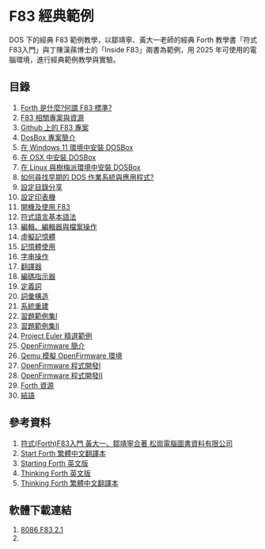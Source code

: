 # F83 經典範例

DOS 下的經典 F83 範例教學，以鄒靖寧、黃大一老師的經典 Forth 教學書「符式F83入門」與丁陳漢蓀博士的「Inside F83」兩書為範例，用 2025 年可使用的電腦環境，進行經典範例教學與實驗。

## 目錄

1.  [Forth 是什麼?何謂 F83 標準?]()
2.  [F83 相關專案與資源]()
3.  [Github 上的 F83 專案]()
4.  [DosBox 專案簡介]()
5.  [在 Windows 11 環境中安裝 DOSBox]()
6.  [在 OSX 中安裝 DOSBox]()
7.  [在 Linux 與樹梅派環境中安裝 DOSBox]()
8.  [如何尋找早期的 DOS 作業系統與應用程式?]()
9.  [設定目錄分享]()
10. [設定印表機]()
11. [開機及使用 F83]()
12. [符式語言基本語法]()
13. [編輯、編輯器與檔案操作]()
14. [虛擬記憶體]()
15. [記憶體使用]()
16. [字串操作]()
17. [翻譯器]()
18. [編碼指示器]()
19. [定義詞]()
20. [詞彙構造]()
21. [系統重建]()
22. [習題範例集I]()
23. [習題範例集II]()
24. [Project Euler 精選範例]()
25. [OpenFirmware 簡介]()
26. [Qemu 模擬 OpenFirmware 環境]()
27. [OpenFirmware 程式開發I]()
28. [OpenFirmware 程式開發II]()
29. [Forth 資源]()
30. [結語]()

## 參考資料

01. [符式(Forth)F83入門 黃大一、鄒靖寧合著 松崗電腦圖書資料有限公司]()
02. [Start Forth 繁體中文翻譯本]()
03. [Starting Forth 英文版](https://www.forth.com/starting-forth/)
04. [Thinking Forth 英文版](https://thinking-forth.sourceforge.net/)
05. [Thinking Forth 繁體中文翻譯本](https://web.archive.org/web/20060713182848/http%3A//www.eforth.com.tw%3A80/academy-n/library/thinkingForth.htm) 

## 軟體下載連結

1. [8086 F83 2.1](https://winworldpc.com/product/8086-forth-83/210)
2. 
